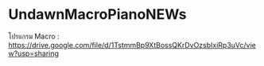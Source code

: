 # UndawnMacroPianoNEWs
โปรแกรม Macro : https://drive.google.com/file/d/1TstmmBp9XtBossQKrDvOzsbIxiRp3uVc/view?usp=sharing
